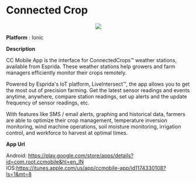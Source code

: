 # Connected Crop

<p align="center"><img src="https://lh3.googleusercontent.com/yC6RqDt6thH6LwAhGnhU7GI3CwkgayEUgqOzQklut39vgWbiCkaGIMmnarAPdCi4pJfF=s180-rw"></p>

<b>Platform</b> : Ionic

<b>Description</b>

CC Mobile App is the interface for ConnectedCrops™ weather stations, available from Esprida. These weather stations help growers and farm managers efficiently monitor their crops remotely.

Powered by Esprida's IoT platform, LiveIntersect™, the app allows you to get the most out of precision farming. Get the latest sensor readings and events anytime, anywhere, compare station readings, set up alerts and the update frequency of sensor readings, etc. 

With features like SMS / email alerts, graphing and historical data, farmers are able to optimize their crop management, temperature inversion monitoring, wind machine operations, soil moisture monitoring, irrigation control, and workforce to harvest at optimal times.


<b>App Url</b>

Android: https://play.google.com/store/apps/details?id=com.root.ccmobile&hl=en_IN
IOS:https://itunes.apple.com/us/app/ccmobile-app/id1174330108?ls=1&mt=8
